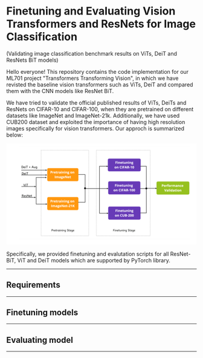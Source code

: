 # Finetuning and Evaluating Vision Transformers and ResNets for Image Classification
(Validating image classification benchmark results on ViTs, DeiT and ResNets BiT models)

Hello everyone!
This repository contains the code implementation for our ML701 project "Transformers Transforming Vision", in which we have revisted the baseline vision transformers such as ViTs, DeiT and compared them with the CNN models like ResNet BiT.

We have tried to validate the official published results of ViTs, DeiTs and ResNets on CIFAR-10 and CIFAR-100, when they are pretrained on different datasets like ImageNet and ImageNet-21k. Additionally, we have used CUB200 dataset and exploited the importance of having high resolution images specifically for vision transformers. Our approch is summarized below:

![Our methodology](extras/approach.png)


Specifically, we provided finetuning and evalutation scripts for all ResNet-BiT, ViT and DeiT models which are supported by PyTorch library.



-----------

Requirements
---


------------

Finetuning models
---


------------



Evaluating model
---



------------
